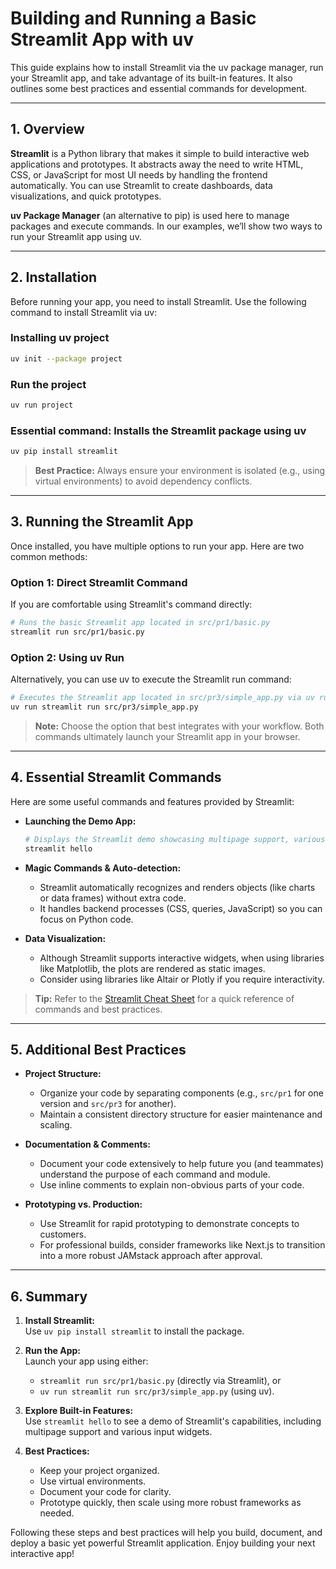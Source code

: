 # Building and Running a Basic Streamlit App with uv

This guide explains how to install Streamlit via the uv package manager, run your Streamlit app, and take advantage of its built-in features. It also outlines some best practices and essential commands for development.

---

## 1. Overview

**Streamlit** is a Python library that makes it simple to build interactive web applications and prototypes. It abstracts away the need to write HTML, CSS, or JavaScript for most UI needs by handling the frontend automatically. You can use Streamlit to create dashboards, data visualizations, and quick prototypes.

**uv Package Manager** (an alternative to pip) is used here to manage packages and execute commands. In our examples, we’ll show two ways to run your Streamlit app using uv.

---

## 2. Installation

Before running your app, you need to install Streamlit. Use the following command to install Streamlit via uv:

### Installing uv project

```bash
uv init --package project
```
### Run the project

```bash
uv run project
```

### Essential command: Installs the Streamlit package using uv
```bash
uv pip install streamlit
```

> **Best Practice:** Always ensure your environment is isolated (e.g., using virtual environments) to avoid dependency conflicts.

---

## 3. Running the Streamlit App

Once installed, you have multiple options to run your app. Here are two common methods:

### Option 1: Direct Streamlit Command

If you are comfortable using Streamlit's command directly:

```bash
# Runs the basic Streamlit app located in src/pr1/basic.py
streamlit run src/pr1/basic.py
```

### Option 2: Using uv Run

Alternatively, you can use uv to execute the Streamlit run command:

```bash
# Executes the Streamlit app located in src/pr3/simple_app.py via uv run
uv run streamlit run src/pr3/simple_app.py
```

> **Note:** Choose the option that best integrates with your workflow. Both commands ultimately launch your Streamlit app in your browser.

---

## 4. Essential Streamlit Commands

Here are some useful commands and features provided by Streamlit:

- **Launching the Demo App:**
  ```bash
  # Displays the Streamlit demo showcasing multipage support, various inputs, and more.
  streamlit hello
  ```

- **Magic Commands & Auto-detection:**
  - Streamlit automatically recognizes and renders objects (like charts or data frames) without extra code.
  - It handles backend processes (CSS, queries, JavaScript) so you can focus on Python code.

- **Data Visualization:**
  - Although Streamlit supports interactive widgets, when using libraries like Matplotlib, the plots are rendered as static images.
  - Consider using libraries like Altair or Plotly if you require interactivity.

> **Tip:** Refer to the [Streamlit Cheat Sheet](https://docs.streamlit.io/develop/quick-reference/cheat-sheet) for a quick reference of commands and best practices.

---

## 5. Additional Best Practices

- **Project Structure:**
  - Organize your code by separating components (e.g., `src/pr1` for one version and `src/pr3` for another).
  - Maintain a consistent directory structure for easier maintenance and scaling.

- **Documentation & Comments:**
  - Document your code extensively to help future you (and teammates) understand the purpose of each command and module.
  - Use inline comments to explain non-obvious parts of your code.

- **Prototyping vs. Production:**
  - Use Streamlit for rapid prototyping to demonstrate concepts to customers.
  - For professional builds, consider frameworks like Next.js to transition into a more robust JAMstack approach after approval.

---

## 6. Summary

1. **Install Streamlit:**  
   Use `uv pip install streamlit` to install the package.

2. **Run the App:**  
   Launch your app using either:
   - `streamlit run src/pr1/basic.py` (directly via Streamlit), or
   - `uv run streamlit run src/pr3/simple_app.py` (using uv).

3. **Explore Built-in Features:**  
   Use `streamlit hello` to see a demo of Streamlit's capabilities, including multipage support and various input widgets.

4. **Best Practices:**  
   - Keep your project organized.
   - Use virtual environments.
   - Document your code for clarity.
   - Prototype quickly, then scale using more robust frameworks as needed.

Following these steps and best practices will help you build, document, and deploy a basic yet powerful Streamlit application. Enjoy building your next interactive app!